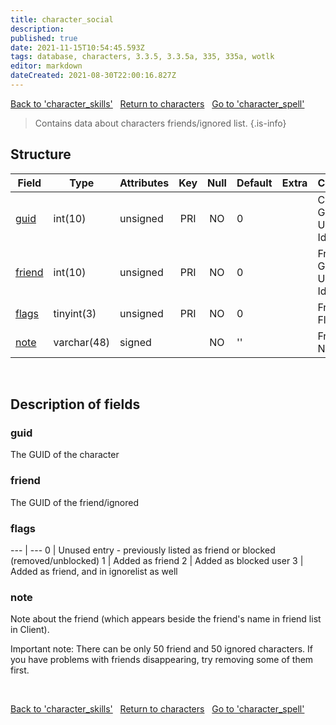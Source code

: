 ```yaml
---
title: character_social
description: 
published: true
date: 2021-11-15T10:54:45.593Z
tags: database, characters, 3.3.5, 3.3.5a, 335, 335a, wotlk
editor: markdown
dateCreated: 2021-08-30T22:00:16.827Z
---
```


<a href="https://dev.trinitycore.info/en/database/335/characters/character_skills" class="mt-5 v-btn v-btn--depressed v-btn--flat v-btn--outlined theme--light v-size--default darkblue--text text--lighten-3"><span class="v-btn__content"><i aria-hidden="true" class="v-icon notranslate v-icon--left mdi mdi-arrow-left theme--light"></i><span>Back to 'character_skills'</span></span></a>&nbsp;&nbsp;&nbsp;<a href="https://dev.trinitycore.info/en/database/335/characters/home" class="mt-5 v-btn v-btn--depressed v-btn--flat v-btn--outlined theme--light v-size--default darkblue--text text--lighten-3"><span class="v-btn__content"><i aria-hidden="true" class="v-icon notranslate v-icon--left mdi mdi-home-outline theme--light"></i><span>Return to characters</span></span></a>&nbsp;&nbsp;&nbsp;<a href="https://dev.trinitycore.info/en/database/335/characters/character_spell" class="mt-5 v-btn v-btn--depressed v-btn--flat v-btn--outlined theme--light v-size--default darkblue--text text--lighten-3"><span class="v-btn__content"><span>Go to 'character_spell'</span><i aria-hidden="true" class="v-icon notranslate v-icon--right mdi mdi-arrow-right theme--light"></i></span></a>

> Contains data about characters friends/ignored list.
{.is-info}


## Structure

| Field | Type | Attributes | Key | Null | Default | Extra | Comment |
| --- | --- | --- | :---: | :---: | --- | --- | --- |
| [guid](#guid) | int(10) | unsigned | PRI | NO | 0 |  | Character Global Unique Identifier |
| [friend](#friend) | int(10) | unsigned | PRI | NO | 0 |  | Friend Global Unique Identifier |
| [flags](#flags) | tinyint(3) | unsigned | PRI | NO | 0 |  | Friend Flags |
| [note](#note) | varchar(48) | signed |  | NO | '' |  | Friend Note |
&nbsp;
## Description of fields

### guid
The GUID of the character
&nbsp;

### friend
The GUID of the friend/ignored
&nbsp;

### flags
--- | ---
0 | Unused entry - previously listed as friend or blocked (removed/unblocked)
1 |  Added as friend
2 |  Added as blocked user
3 | Added as friend, and in ignorelist as well
&nbsp;

### note
Note about the friend (which appears beside the friend's name in friend list in Client).

Important note: There can be only 50 friend and 50 ignored characters. If you have problems with friends disappearing, try removing some of them first.

&nbsp;

<a href="https://dev.trinitycore.info/en/database/335/characters/character_skills" class="mt-5 v-btn v-btn--depressed v-btn--flat v-btn--outlined theme--light v-size--default darkblue--text text--lighten-3"><span class="v-btn__content"><i aria-hidden="true" class="v-icon notranslate v-icon--left mdi mdi-arrow-left theme--light"></i><span>Back to 'character_skills'</span></span></a>&nbsp;&nbsp;&nbsp;<a href="https://dev.trinitycore.info/en/database/335/characters/home" class="mt-5 v-btn v-btn--depressed v-btn--flat v-btn--outlined theme--light v-size--default darkblue--text text--lighten-3"><span class="v-btn__content"><i aria-hidden="true" class="v-icon notranslate v-icon--left mdi mdi-home-outline theme--light"></i><span>Return to characters</span></span></a>&nbsp;&nbsp;&nbsp;<a href="https://dev.trinitycore.info/en/database/335/characters/character_spell" class="mt-5 v-btn v-btn--depressed v-btn--flat v-btn--outlined theme--light v-size--default darkblue--text text--lighten-3"><span class="v-btn__content"><span>Go to 'character_spell'</span><i aria-hidden="true" class="v-icon notranslate v-icon--right mdi mdi-arrow-right theme--light"></i></span></a>

